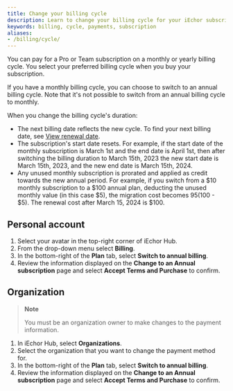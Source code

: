 ```yaml
---
title: Change your billing cycle
description: Learn to change your billing cycle for your iEchor subscription
keywords: billing, cycle, payments, subscription
aliases:
- /billing/cycle/
---
```


You can pay for a Pro or Team subscription on a monthly or yearly billing cycle. You select your preferred billing cycle when you buy your subscription.

If you have a monthly billing cycle, you can choose to switch to an annual billing cycle. Note that it's not possible to switch from an annual billing cycle to monthly.

When you change the billing cycle's duration:
- The next billing date reflects the new cycle. To find your next billing date, see [View renewal date](history.md#view-renewal-date).
- The subscription's start date resets. For example, if the start date of the monthly subscription is March 1st and the end date is April 1st, then after switching the billing duration to March 15th, 2023 the new start date is March 15th, 2023, and the new end date is March 15th, 2024.
- Any unused monthly subscription is prorated and applied as credit towards the new annual period. For example, if you switch from a $10 monthly subscription to a $100 annual plan, deducting the unused monthly value (in this case $5), the migration cost becomes $95 ($100 - $5). The renewal cost after March 15, 2024 is $100.

## Personal account

1. Select your avatar in the top-right corner of iEchor Hub.
2. From the drop-down menu select **Billing**.
3. In the bottom-right of the **Plan** tab, select **Switch to annual billing**.
4. Review the information displayed on the **Change to an Annual subscription** page and select **Accept Terms and Purchase** to confirm.

## Organization

> **Note**
>
> You must be an organization owner to make changes to the payment information.

1. In iEchor Hub, select **Organizations**.
2. Select the organization that you want to change the payment method for.
3. In the bottom-right of the **Plan** tab, select **Switch to annual billing**.
4. Review the information displayed on the **Change to an Annual subscription** page and select **Accept Terms and Purchase** to confirm.
